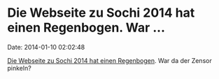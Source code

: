 Die Webseite zu Sochi 2014 hat einen Regenbogen. War \...
=========================================================

Date: 2014-01-10 02:02:48

[Die Webseite zu Sochi 2014 hat einen
Regenbogen](http://www.sochi2014.com/en). War da der Zensor pinkeln?
